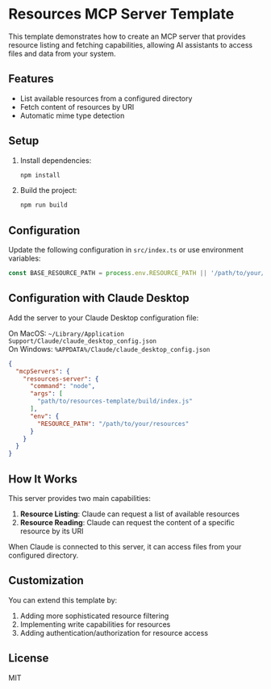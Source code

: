 # Resources MCP Server Template

This template demonstrates how to create an MCP server that provides resource listing and fetching capabilities, allowing AI assistants to access files and data from your system.

## Features

- List available resources from a configured directory
- Fetch content of resources by URI
- Automatic mime type detection

## Setup

1. Install dependencies:
   ```bash
   npm install
   ```

2. Build the project:
   ```bash
   npm run build
   ```

## Configuration

Update the following configuration in `src/index.ts` or use environment variables:

```typescript
const BASE_RESOURCE_PATH = process.env.RESOURCE_PATH || '/path/to/your/resources';
```

## Configuration with Claude Desktop

Add the server to your Claude Desktop configuration file:

On MacOS: `~/Library/Application Support/Claude/claude_desktop_config.json`  
On Windows: `%APPDATA%/Claude/claude_desktop_config.json`

```json
{
  "mcpServers": {
    "resources-server": {
      "command": "node",
      "args": [
        "path/to/resources-template/build/index.js"
      ],
      "env": {
        "RESOURCE_PATH": "/path/to/your/resources"
      }
    }
  }
}
```

## How It Works

This server provides two main capabilities:

1. **Resource Listing**: Claude can request a list of available resources
2. **Resource Reading**: Claude can request the content of a specific resource by its URI

When Claude is connected to this server, it can access files from your configured directory.

## Customization

You can extend this template by:

1. Adding more sophisticated resource filtering
2. Implementing write capabilities for resources
3. Adding authentication/authorization for resource access

## License

MIT